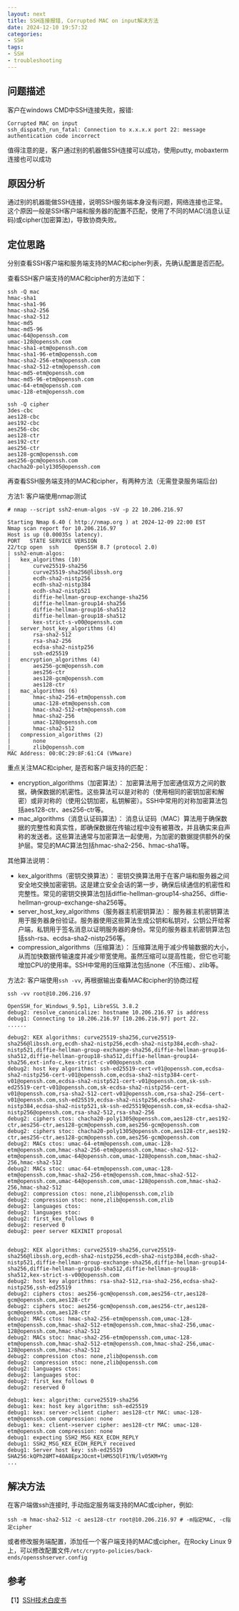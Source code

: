 ```yaml
---
layout: next
title: SSH连接报错, Corrupted MAC on input解决方法
date: 2024-12-10 19:57:32
categories:
- SSH
tags:
- SSH
- troubleshooting
---
```


## 问题描述
客户在windows CMD中SSH连接失败，报错:
```
Corrupted MAC on input
ssh_dispatch_run_fatal: Connection to x.x.x.x port 22: message authentication code incorrect
```
值得注意的是，客户通过别的机器做SSH连接可以成功，使用putty, mobaxterm连接也可以成功

## 原因分析
通过别的机器能做SSH连接，说明SSH服务端本身没有问题，网络连接也正常。 
这个原因一般是SSH客户端和服务器的配置不匹配，使用了不同的MAC(消息认证码)或cipher(加密算法)，导致协商失败。

## 定位思路
分别查看SSH客户端和服务端支持的MAC和cipher列表，先确认配置是否匹配。
<!-- more -->

查看SSH客户端支持的MAC和cipher的方法如下：
```
ssh -Q mac
hmac-sha1
hmac-sha1-96
hmac-sha2-256
hmac-sha2-512
hmac-md5
hmac-md5-96
umac-64@openssh.com
umac-128@openssh.com
hmac-sha1-etm@openssh.com
hmac-sha1-96-etm@openssh.com
hmac-sha2-256-etm@openssh.com
hmac-sha2-512-etm@openssh.com
hmac-md5-etm@openssh.com
hmac-md5-96-etm@openssh.com
umac-64-etm@openssh.com
umac-128-etm@openssh.com

ssh -Q cipher
3des-cbc
aes128-cbc
aes192-cbc
aes256-cbc
aes128-ctr
aes192-ctr
aes256-ctr
aes128-gcm@openssh.com
aes256-gcm@openssh.com
chacha20-poly1305@openssh.com
```

再查看SSH服务端支持的MAC和cipher，有两种方法（无需登录服务端后台)

方法1: 客户端使用nmap测试
```
# nmap --script ssh2-enum-algos -sV -p 22 10.206.216.97

Starting Nmap 6.40 ( http://nmap.org ) at 2024-12-09 22:00 EST
Nmap scan report for 10.206.216.97
Host is up (0.00035s latency).
PORT   STATE SERVICE VERSION
22/tcp open  ssh     OpenSSH 8.7 (protocol 2.0)
| ssh2-enum-algos:
|   kex_algorithms (10)
|       curve25519-sha256
|       curve25519-sha256@libssh.org
|       ecdh-sha2-nistp256
|       ecdh-sha2-nistp384
|       ecdh-sha2-nistp521
|       diffie-hellman-group-exchange-sha256
|       diffie-hellman-group14-sha256
|       diffie-hellman-group16-sha512
|       diffie-hellman-group18-sha512
|       kex-strict-s-v00@openssh.com
|   server_host_key_algorithms (4)
|       rsa-sha2-512
|       rsa-sha2-256
|       ecdsa-sha2-nistp256
|       ssh-ed25519
|   encryption_algorithms (4)
|       aes256-gcm@openssh.com
|       aes256-ctr
|       aes128-gcm@openssh.com
|       aes128-ctr
|   mac_algorithms (6)
|       hmac-sha2-256-etm@openssh.com
|       umac-128-etm@openssh.com
|       hmac-sha2-512-etm@openssh.com
|       hmac-sha2-256
|       umac-128@openssh.com
|       hmac-sha2-512
|   compression_algorithms (2)
|       none
|_      zlib@openssh.com
MAC Address: 00:0C:29:8F:61:C4 (VMware)
```
重点关注MAC和cipher, 是否和客户端支持的匹配：
* encryption_algorithms（加密算法）： 加密算法用于加密通信双方之间的数据，确保数据的机密性。这些算法可以是对称的（使用相同的密钥加密和解密）或非对称的（使用公钥加密，私钥解密）。SSH中常用的对称加密算法包括aes128-ctr、aes256-ctr等。
* mac_algorithms（消息认证码算法）： 消息认证码（MAC）算法用于确保数据的完整性和真实性，即确保数据在传输过程中没有被篡改，并且确实来自声称的发送者。这些算法通常与加密算法一起使用，为加密的数据提供额外的保护层。常见的MAC算法包括hmac-sha2-256、hmac-sha1等。

其他算法说明：
* kex_algorithms（密钥交换算法）： 密钥交换算法用于在客户端和服务器之间安全地交换加密密钥。这是建立安全会话的第一步，确保后续通信的机密性和完整性。常见的密钥交换算法包括diffie-hellman-group14-sha256、diffie-hellman-group-exchange-sha256等。
* server_host_key_algorithms（服务器主机密钥算法）： 服务器主机密钥算法用于服务器身份验证。服务器使用这些算法生成公钥和私钥对，公钥公开给客户端，私钥用于签名消息以证明服务器的身份。常见的服务器主机密钥算法包括ssh-rsa、ecdsa-sha2-nistp256等。
* compression_algorithms（压缩算法）： 压缩算法用于减少传输数据的大小，从而加快数据传输速度并减少带宽使用。虽然压缩可以提高性能，但它也可能增加CPU的使用率。SSH中常用的压缩算法包括none（不压缩）、zlib等。

方法2: 客户端使用`ssh -vv`, 再根据输出查看MAC和cipher的协商过程
```
ssh -vv root@10.206.216.97

OpenSSH_for_Windows_9.5p1, LibreSSL 3.8.2
debug2: resolve_canonicalize: hostname 10.206.216.97 is address
debug1: Connecting to 10.206.216.97 [10.206.216.97] port 22.
......

debug2: KEX algorithms: curve25519-sha256,curve25519-sha256@libssh.org,ecdh-sha2-nistp256,ecdh-sha2-nistp384,ecdh-sha2-nistp521,diffie-hellman-group-exchange-sha256,diffie-hellman-group16-sha512,diffie-hellman-group18-sha512,diffie-hellman-group14-sha256,ext-info-c,kex-strict-c-v00@openssh.com
debug2: host key algorithms: ssh-ed25519-cert-v01@openssh.com,ecdsa-sha2-nistp256-cert-v01@openssh.com,ecdsa-sha2-nistp384-cert-v01@openssh.com,ecdsa-sha2-nistp521-cert-v01@openssh.com,sk-ssh-ed25519-cert-v01@openssh.com,sk-ecdsa-sha2-nistp256-cert-v01@openssh.com,rsa-sha2-512-cert-v01@openssh.com,rsa-sha2-256-cert-v01@openssh.com,ssh-ed25519,ecdsa-sha2-nistp256,ecdsa-sha2-nistp384,ecdsa-sha2-nistp521,sk-ssh-ed25519@openssh.com,sk-ecdsa-sha2-nistp256@openssh.com,rsa-sha2-512,rsa-sha2-256
debug2: ciphers ctos: chacha20-poly1305@openssh.com,aes128-ctr,aes192-ctr,aes256-ctr,aes128-gcm@openssh.com,aes256-gcm@openssh.com
debug2: ciphers stoc: chacha20-poly1305@openssh.com,aes128-ctr,aes192-ctr,aes256-ctr,aes128-gcm@openssh.com,aes256-gcm@openssh.com
debug2: MACs ctos: umac-64-etm@openssh.com,umac-128-etm@openssh.com,hmac-sha2-256-etm@openssh.com,hmac-sha2-512-etm@openssh.com,umac-64@openssh.com,umac-128@openssh.com,hmac-sha2-256,hmac-sha2-512
debug2: MACs stoc: umac-64-etm@openssh.com,umac-128-etm@openssh.com,hmac-sha2-256-etm@openssh.com,hmac-sha2-512-etm@openssh.com,umac-64@openssh.com,umac-128@openssh.com,hmac-sha2-256,hmac-sha2-512
debug2: compression ctos: none,zlib@openssh.com,zlib
debug2: compression stoc: none,zlib@openssh.com,zlib
debug2: languages ctos: 
debug2: languages stoc: 
debug2: first_kex_follows 0 
debug2: reserved 0 
debug2: peer server KEXINIT proposal


debug2: KEX algorithms: curve25519-sha256,curve25519-sha256@libssh.org,ecdh-sha2-nistp256,ecdh-sha2-nistp384,ecdh-sha2-nistp521,diffie-hellman-group-exchange-sha256,diffie-hellman-group14-sha256,diffie-hellman-group16-sha512,diffie-hellman-group18-sha512,kex-strict-s-v00@openssh.com
debug2: host key algorithms: rsa-sha2-512,rsa-sha2-256,ecdsa-sha2-nistp256,ssh-ed25519
debug2: ciphers ctos: aes256-gcm@openssh.com,aes256-ctr,aes128-gcm@openssh.com,aes128-ctr
debug2: ciphers stoc: aes256-gcm@openssh.com,aes256-ctr,aes128-gcm@openssh.com,aes128-ctr
debug2: MACs ctos: hmac-sha2-256-etm@openssh.com,umac-128-etm@openssh.com,hmac-sha2-512-etm@openssh.com,hmac-sha2-256,umac-128@openssh.com,hmac-sha2-512
debug2: MACs stoc: hmac-sha2-256-etm@openssh.com,umac-128-etm@openssh.com,hmac-sha2-512-etm@openssh.com,hmac-sha2-256,umac-128@openssh.com,hmac-sha2-512
debug2: compression ctos: none,zlib@openssh.com
debug2: compression stoc: none,zlib@openssh.com
debug2: languages ctos: 
debug2: languages stoc: 
debug2: first_kex_follows 0 
debug2: reserved 0 

debug1: kex: algorithm: curve25519-sha256
debug1: kex: host key algorithm: ssh-ed25519
debug1: kex: server->client cipher: aes128-ctr MAC: umac-128-etm@openssh.com compression: none
debug1: kex: client->server cipher: aes128-ctr MAC: umac-128-etm@openssh.com compression: none
debug1: expecting SSH2_MSG_KEX_ECDH_REPLY
debug1: SSH2_MSG_KEX_ECDH_REPLY received
debug1: Server host key: ssh-ed25519 SHA256:kQPh28MT+40A8EpxJOcmt+lHMS5QlF1YN/lv05KM+Yg
...
```

## 解决方法
在客户端做ssh连接时, 手动指定服务端支持的MAC或cipher，例如:
```
ssh -m hmac-sha2-512 -c aes128-ctr root@10.206.216.97 # -m指定MAC, -c指定cipher
```
或者修改服务端配置，添加任一个客户端支持的MAC或cipher。在Rocky Linux 9上，可以修改配置文件`/etc/crypto-policies/back-ends/opensshserver.config`

## 参考
【1】[SSH技术白皮书](https://www.h3c.com/cn/d_200805/606213_30003_0.htm)
